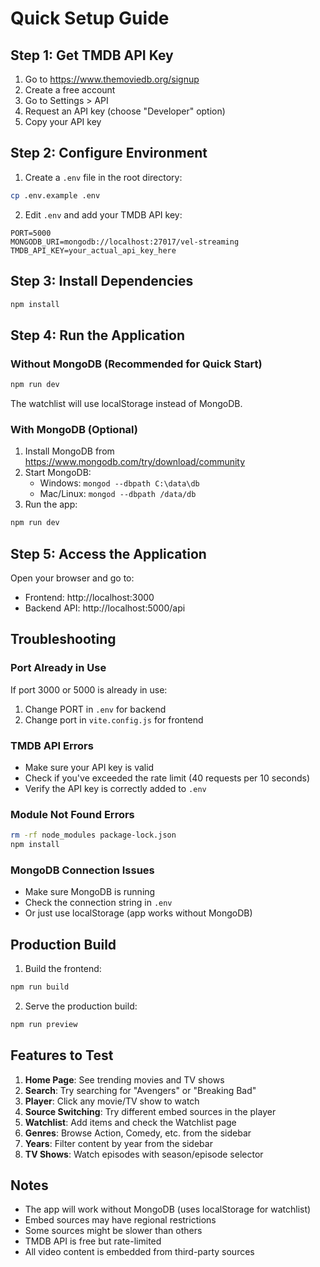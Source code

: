 # Quick Setup Guide

## Step 1: Get TMDB API Key

1. Go to https://www.themoviedb.org/signup
2. Create a free account
3. Go to Settings > API
4. Request an API key (choose "Developer" option)
5. Copy your API key

## Step 2: Configure Environment

1. Create a `.env` file in the root directory:
```bash
cp .env.example .env
```

2. Edit `.env` and add your TMDB API key:
```env
PORT=5000
MONGODB_URI=mongodb://localhost:27017/vel-streaming
TMDB_API_KEY=your_actual_api_key_here
```

## Step 3: Install Dependencies

```bash
npm install
```

## Step 4: Run the Application

### Without MongoDB (Recommended for Quick Start)
```bash
npm run dev
```

The watchlist will use localStorage instead of MongoDB.

### With MongoDB (Optional)
1. Install MongoDB from https://www.mongodb.com/try/download/community
2. Start MongoDB:
   - Windows: `mongod --dbpath C:\data\db`
   - Mac/Linux: `mongod --dbpath /data/db`
3. Run the app:
```bash
npm run dev
```

## Step 5: Access the Application

Open your browser and go to:
- Frontend: http://localhost:3000
- Backend API: http://localhost:5000/api

## Troubleshooting

### Port Already in Use
If port 3000 or 5000 is already in use:
1. Change PORT in `.env` for backend
2. Change port in `vite.config.js` for frontend

### TMDB API Errors
- Make sure your API key is valid
- Check if you've exceeded the rate limit (40 requests per 10 seconds)
- Verify the API key is correctly added to `.env`

### Module Not Found Errors
```bash
rm -rf node_modules package-lock.json
npm install
```

### MongoDB Connection Issues
- Make sure MongoDB is running
- Check the connection string in `.env`
- Or just use localStorage (app works without MongoDB)

## Production Build

1. Build the frontend:
```bash
npm run build
```

2. Serve the production build:
```bash
npm run preview
```

## Features to Test

1. **Home Page**: See trending movies and TV shows
2. **Search**: Try searching for "Avengers" or "Breaking Bad"
3. **Player**: Click any movie/TV show to watch
4. **Source Switching**: Try different embed sources in the player
5. **Watchlist**: Add items and check the Watchlist page
6. **Genres**: Browse Action, Comedy, etc. from the sidebar
7. **Years**: Filter content by year from the sidebar
8. **TV Shows**: Watch episodes with season/episode selector

## Notes

- The app will work without MongoDB (uses localStorage for watchlist)
- Embed sources may have regional restrictions
- Some sources might be slower than others
- TMDB API is free but rate-limited
- All video content is embedded from third-party sources

